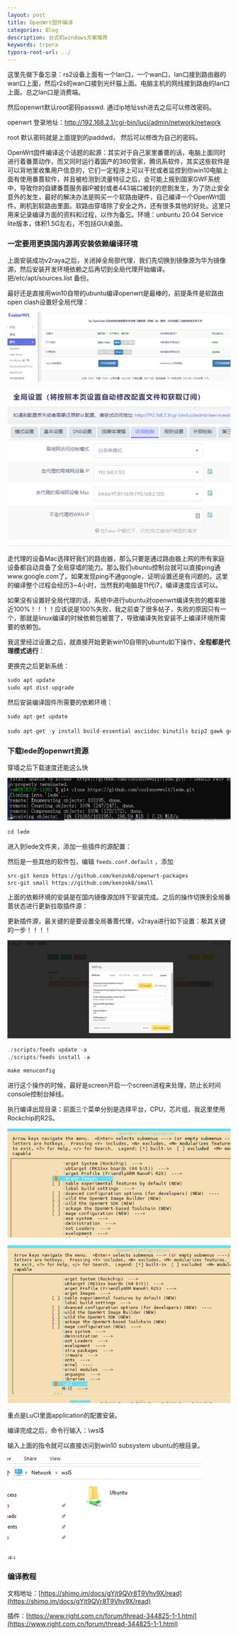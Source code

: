 ```yaml
---
layout: post
title: OpenWrt固件编译
categories: Blog
description: 台式机windows方案推荐
keywords: trpora
typora-root-url: ../
---
```

这里先做下备忘录：rs2设备上面有一个lan口，一个wan口，lan口接到路由器的wan口上面，然后r2s的wan口接到光纤猫上面。电脑主机的网线接到路由的lan口上面。总之lan口是消费端。

然后openwrt默认root密码passwd. 通过ip地址ssh进去之后可以修改密码。

openwrt 登录地址：http://192.168.2.1/cgi-bin/luci/admin/network/network

root 默认密码就是上面提到的paddwd， 然后可以修改为自己的密码。







OpenWrt固件编译这个话题的起源：其实对于自己家里番蔷的话，电脑上面同时进行着番蔷动作，而又同时运行着国产的360管家，腾讯系软件，其实这些软件是可以背地里收集用户信息的，它们一定程序上可以干扰或者监控到你win10电脑上面有使用番蔷软件，并且被检测到流量特征之后，会可能上报到国家GWF系统中，导致你的自建番蔷服务器IP被封或者443端口被封的悲剧发生，为了防止安全意外的发生，最好的解决办法是购买一个软路由硬件，自己编译一个OpenWrt固件。刷机到软路由里面。软路由穿墙除了安全之外，还有很多其他的好处。这里只用来记录编译方面的资料和过程，以作为备忘。环境：unbuntu 20.04 Service lite版本，体积1.5G左右，不包括GUI桌面。

### 一定要用更换国内源再安装依赖编译环境

上面安装成功v2raya之后，关闭掉全局部代理，我们先切换到镜像源为华为镜像源，然后安装开发环境依赖之后再切到全局代理开始编译。把/etc/apt/sources.list 备份。

最好还是直接用win10自带的ubuntu编译openwrt是最棒的，前提条件是软路由open clash设置好全局代理：

![image-20220413010231327](/images/posts/image-20220413010231327.png)

![image-20220413010301906](/images/posts/image-20220413010301906.png)

走代理的设备Mac选择好我们的路由器，那么只要是通过路由器上网的所有家庭设备都自动具备了全局穿墙的能力。那么我们ubuntu控制台就可以直接ping通www.google.com了。如果发现ping不通google，证明设置还是有问题的。这里的编译整个过程会经历3~4小时，当然我的电脑是11代i7，编译速度应该可以。

如果没有设置好全局代理的话，系统中进行ubuntu对openwrt编译失败的概率接近100%！！！！应该说是100%失败，我之前查了很多帖子，失败的原因只有一个，那就是linux编译的时候依赖包被蔷了，导致编译失败安装不上编译环境所需要的依赖包。

我这里经过设置之后，就直接开始更新win10自带的ubuntu如下操作，**全程都是代理模式进行**：

更换完之后更新系统：

````c#
sudo apt update
sudo apt dist-upgrade

````

然后安装编译固件所需要的依赖环境：

````c#
sudo apt-get update

sudo apt-get -y install build-essential asciidoc binutils bzip2 gawk gettext git libncurses5-dev libz-dev patch python3.5 python2.7 unzip zlib1g-dev lib32gcc1 libc6-dev-i386 subversion flex uglifyjs git-core gcc-multilib p7zip p7zip-full msmtp libssl-dev texinfo libglib2.0-dev xmlto qemu-utils upx libelf-dev autoconf automake libtool autopoint device-tree-compiler g++-multilib antlr3 gperf wget swig

````



### 下载lede的openwrt资源

穿墙之后下载速度还能这么快

![image-20220413011355863](/images/posts/image-20220413011355863.png)

```c#
cd lede
```

进入到lede文件夹，添加一些插件的源配置：

然后是一些其他的软件包，编辑 `feeds.conf.default` ，添加

```text
src-git kenzo https://github.com/kenzok8/openwrt-packages
src-git small https://github.com/kenzok8/small
```

上面的依赖环境的安装是在国内镜像源加持下安装完成。之后的操作切换到全局番蔷状态进行更新拉取插件源：

更新插件源，最关键的是要设置全局番蔷代理，v2raya进行如下设置：极其关键的一步！！！！

![78hLM9y2HI](/images/posts/78hLM9y2HI.png)

````c#
./scripts/feeds update -a
./scripts/feeds install -a

````

````c#
make menuconfig
````

进行这个操作的时候，最好是screen开启一个screen进程来处理，防止长时间console控制台掉线。

执行编译出现目录：前面三个菜单分别是选择平台，CPU，芯片组，我这里使用Rockchip的R2S。

![JFSgU78v0z](/images/posts/JFSgU78v0z.png)

![HUgsUwhbHX](/images/posts/HUgsUwhbHX.png)

重点是LuCI里面application的配置安装。

编译完成之后，命令行输入：\\wsl$ 

输入上面的指令就可以直接访问到win10 subsystem ubuntu的根目录。

![6D2DHwDDCf](/images/posts/6D2DHwDDCf.png)

### 编译教程

文档地址：[https://shimo.im/docs/gYjt9QVr8T9Vhv9X/read](https://shimo.im/docs/gYjt9QVr8T9Vhv9X/read)

插件：[https://www.right.com.cn/forum/thread-344825-1-1.html](https://www.right.com.cn/forum/thread-344825-1-1.html)

